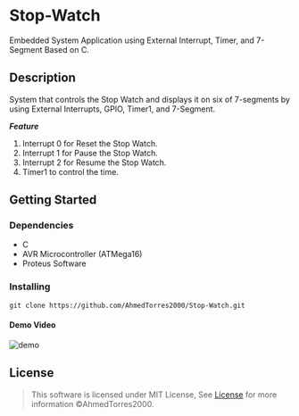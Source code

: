 # Stop-Watch

Embedded System Application using External Interrupt, Timer, and 7-Segment Based on C. 

## Description

 System that controls the Stop Watch and displays it on six of 7-segments by using External Interrupts, GPIO, Timer1, and 7-Segment. 

 ***Feature***
1. Interrupt 0 for Reset the Stop Watch. 
2. Interrupt 1 for Pause the Stop Watch.
3. Interrupt 2 for Resume the Stop Watch. 
4. Timer1 to control the time.

## Getting Started

### Dependencies

* C
* AVR Microcontroller (ATMega16)
* Proteus Software 

### Installing

```
git clone https://github.com/AhmedTorres2000/Stop-Watch.git
```
#### Demo Video
![demo](StopWatch.gif)


## License <a name="license"></a>

> This software is licensed under MIT License,
> See [License](https://github.com/ZiadSheriif/Stop-Watch/blob/main/License) for more information ©AhmedTorres2000.
